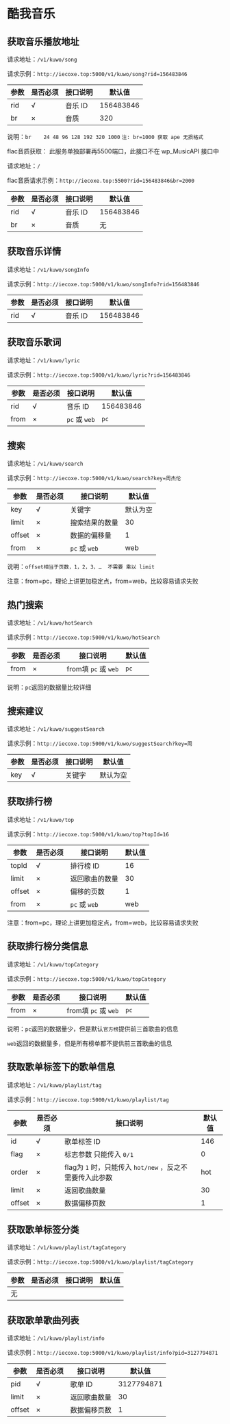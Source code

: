 # 酷我音乐<!-- {docsify-ignore} -->

## 获取音乐播放地址

请求地址：`/v1/kuwo/song`

请求示例：`http://iecoxe.top:5000/v1/kuwo/song?rid=156483846`

| 参数 | 是否必须 | 接口说明 | 默认值    |
| ---- | -------- | -------- | --------- |
| rid  | √        | 音乐 ID  | 156483846 |
| br   | ×        | 音质     | 320       |

说明：`br    24 48 96 128 192 320 1000`   `注: br=1000 获取 ape 无损格式`



flac音质获取： 此服务单独部署再5500端口，此接口不在 wp_MusicAPI 接口中

请求地址：`/`

flac音质请求示例：`http://iecoxe.top:5500?rid=156483846&br=2000`

| 参数 | 是否必须 | 接口说明 | 默认值    |
| ---- | -------- | -------- | --------- |
| rid  | √        | 音乐 ID  | 156483846 |
| br   | ×        | 音质     | 无        |





## 获取音乐详情

请求地址：`/v1/kuwo/songInfo`

请求示例：`http://iecoxe.top:5000/v1/kuwo/songInfo?rid=156483846`

| 参数 | 是否必须 | 接口说明 | 默认值    |
| ---- | -------- | -------- | --------- |
| rid  | √        | 音乐 ID  | 156483846 |





## 获取音乐歌词

请求地址：`/v1/kuwo/lyric`

请求示例：`http://iecoxe.top:5000/v1/kuwo/lyric?rid=156483846`

| 参数 | 是否必须 | 接口说明      | 默认值    |
| ---- | -------- | ------------- | --------- |
| rid  | √        | 音乐 ID       | 156483846 |
| from | ×        | `pc` 或 `web` | `pc`      |



## 搜索

请求地址：`/v1/kuwo/search`

请求示例：`http://iecoxe.top:5000/v1/kuwo/search?key=周杰伦`

| 参数   | 是否必须 | 接口说明       | 默认值   |
| ------ | -------- | -------------- | -------- |
| key    | √        | 关键字         | 默认为空 |
| limit  | ×        | 搜索结果的数量 | 30       |
| offset | ×        | 数据的偏移量   | 1        |
| from   | ×        | `pc` 或 `web`  | web      |

说明：`offset相当于页数，1，2，3，…  不需要 乘以 limit`

注意：from=pc，理论上讲更加稳定点，from=web，比较容易请求失败



## 热门搜索

请求地址：`/v1/kuwo/hotSearch`

请求示例：`http://iecoxe.top:5000/v1/kuwo/hotSearch`

| 参数 | 是否必须 | 接口说明             | 默认值 |
| ---- | -------- | -------------------- | ------ |
| from | ×        | from填 `pc` 或 `web` | `pc`   |

说明：`pc`返回的数据量比较详细



## 搜索建议

请求地址：`/v1/kuwo/suggestSearch`

请求示例：`http://iecoxe.top:5000/v1/kuwo/suggestSearch?key=周`

| 参数 | 是否必须 | 接口说明 | 默认值   |
| ---- | -------- | -------- | -------- |
| key  | √        | 关键字   | 默认为空 |



## 获取排行榜

请求地址：`/v1/kuwo/top`

请求示例：`http://iecoxe.top:5000/v1/kuwo/top?topId=16`

| 参数   | 是否必须 | 接口说明       | 默认值 |
| ------ | -------- | -------------- | ------ |
| topId  | √        | 排行榜 ID      | 16     |
| limit  | ×        | 返回歌曲的数量 | 30     |
| offset | ×        | 偏移的页数     | 1      |
| from   | ×        | `pc` 或 `web`  | web    |

注意：from=pc，理论上讲更加稳定点，from=web，比较容易请求失败



## 获取排行榜分类信息

请求地址：`/v1/kuwo/topCategory`

请求示例：`http://iecoxe.top:5000/v1/kuwo/topCategory`

| 参数 | 是否必须 | 接口说明             | 默认值 |
| ---- | -------- | -------------------- | ------ |
| from | ×        | from填 `pc` 或 `web` | `pc`   |

说明：`pc`返回的数据量少，但是默认`官方榜`提供前三首歌曲的信息

​			`web`返回的数据量多，但是所有榜单都不提供前三首歌曲的信息



## 获取歌单标签下的歌单信息

请求地址：`/v1/kuwo/playlist/tag`

请求示例：`http://iecoxe.top:5000/v1/kuwo/playlist/tag`

| 参数   | 是否必须 | 接口说明                                                  | 默认值 |
| ------ | -------- | --------------------------------------------------------- | ------ |
| id     | √        | 歌单标签 ID                                               | 146    |
| flag   | ×        | 标志参数 只能传入 `0/1`                                   | 0      |
| order  | ×        | flag为 `1` 时，只能传入  `hot/new` ，反之不需要传入此参数 | hot    |
| limit  | ×        | 返回歌曲数量                                              | 30     |
| offset | ×        | 数据偏移页数                                              | 1      |



## 获取歌单标签分类

请求地址：`/v1/kuwo/playlist/tagCategory`

请求示例：`http://iecoxe.top:5000/v1/kuwo/playlist/tagCategory`

| 参数 | 是否必须 | 接口说明 | 默认值 |
| ---- | -------- | -------- | ------ |
| 无   |          |          |        |



## 获取歌单歌曲列表

请求地址：`/v1/kuwo/playlist/info`

请求示例：`http://iecoxe.top:5000/v1/kuwo/playlist/info?pid=3127794871`

| 参数   | 是否必须 | 接口说明     | 默认值     |
| ------ | -------- | ------------ | ---------- |
| pid    | √        | 歌单 ID      | 3127794871 |
| limit  | ×        | 返回歌曲数量 | 30         |
| offset | ×        | 数据偏移页数 | 1          |

